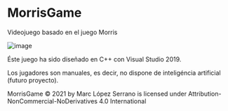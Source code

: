 # MorrisGame
Videojuego basado en el juego Morris

![image](https://github.com/MarcLopezS/MorrisGame/assets/88272783/cd1d4358-a11c-49af-a3da-a51c6a5d35f0)


Éste juego ha sido diseñado en C++ con Visual Studio 2019. 

Los jugadores son manuales, es decir, no dispone de inteligéncia artificial (futuro proyecto).


MorrisGame © 2021 by Marc López Serrano is licensed under Attribution-NonCommercial-NoDerivatives 4.0 International

